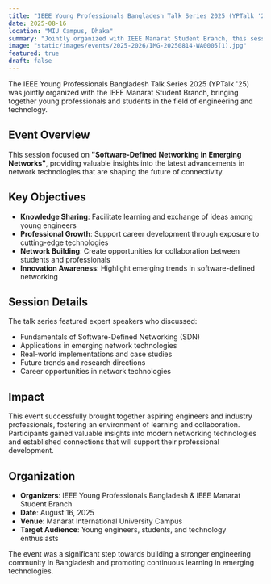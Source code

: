 ```yaml
---
title: "IEEE Young Professionals Bangladesh Talk Series 2025 (YPTalk '25)"
date: 2025-08-16
location: "MIU Campus, Dhaka"
summary: "Jointly organized with IEEE Manarat Student Branch, this session explored 'Software-Defined Networking in Emerging Networks' to promote knowledge sharing and professional growth among young engineers."
image: "static/images/events/2025-2026/IMG-20250814-WA0005(1).jpg"
featured: true
draft: false
---
```


The IEEE Young Professionals Bangladesh Talk Series 2025 (YPTalk '25) was jointly organized with the IEEE Manarat Student Branch, bringing together young professionals and students in the field of engineering and technology.

## Event Overview

This session focused on **"Software-Defined Networking in Emerging Networks"**, providing valuable insights into the latest advancements in network technologies that are shaping the future of connectivity.

## Key Objectives

- **Knowledge Sharing**: Facilitate learning and exchange of ideas among young engineers
- **Professional Growth**: Support career development through exposure to cutting-edge technologies
- **Network Building**: Create opportunities for collaboration between students and professionals
- **Innovation Awareness**: Highlight emerging trends in software-defined networking

## Session Details

The talk series featured expert speakers who discussed:

- Fundamentals of Software-Defined Networking (SDN)
- Applications in emerging network technologies
- Real-world implementations and case studies
- Future trends and research directions
- Career opportunities in network technologies

## Impact

This event successfully brought together aspiring engineers and industry professionals, fostering an environment of learning and collaboration. Participants gained valuable insights into modern networking technologies and established connections that will support their professional development.

## Organization

- **Organizers**: IEEE Young Professionals Bangladesh & IEEE Manarat Student Branch
- **Date**: August 16, 2025
- **Venue**: Manarat International University Campus
- **Target Audience**: Young engineers, students, and technology enthusiasts

The event was a significant step towards building a stronger engineering community in Bangladesh and promoting continuous learning in emerging technologies.
